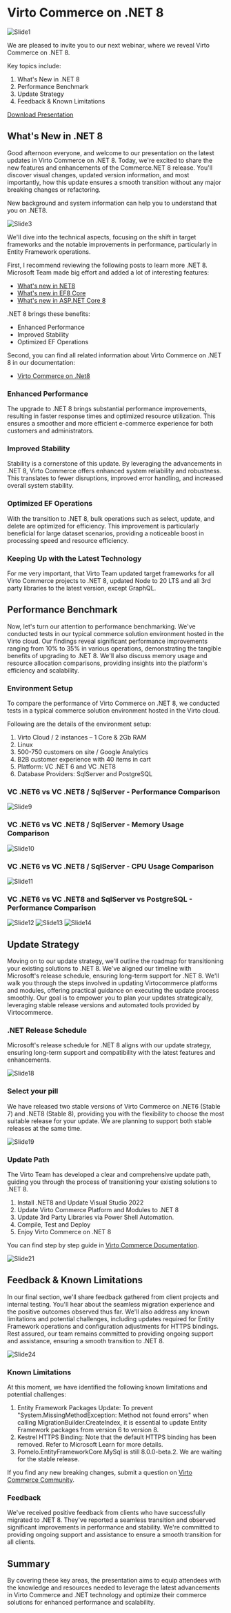 # Virto Commerce on .NET 8

![Slide1](https://github.com/VirtoCommerce/webinars/assets/7639413/137cd307-2fa9-4e58-84f8-b40a72e78723)

We are pleased to invite you to our next webinar, where we reveal Virto Commerce on .NET 8.

Key topics include: 
1. What's New in .NET 8
1. Performance Benchmark
1. Update Strategy
1. Feedback & Known Limitations

[Download Presentation](VC-Webinar-2024-02.pdf)

## What's New in .NET 8
Good afternoon everyone, and welcome to our presentation on the latest updates in Virto Commerce on .NET 8. Today, we're excited to share the
new features and enhancements of the Commerce.NET 8 release. You'll discover visual changes, updated version information, and most importantly, 
how this update ensures a smooth transition without any major breaking changes or refactoring. 

New background and system information can help you to understand that you on .NET8.

![Slide3](https://github.com/VirtoCommerce/webinars/assets/7639413/5987f27e-0c15-434e-bdcb-755b26d9249b)

We'll dive into the technical aspects, focusing on the shift in target frameworks and the notable improvements in performance, particularly 
in Entity Framework operations.

First, I recommend reviewing the following posts to learn more .NET 8. Microsoft Team made big effort and added a lot of interesting features: 
* [What's new in NET8](https://learn.microsoft.com/en-us/dotnet/core/whats-new/dotnet-8)
* [What's new in EF8 Core](https://learn.microsoft.com/en-us/ef/core/what-is-new/ef-core-8.0/whatsnew)
* [What's new in ASP.NET Core 8](https://learn.microsoft.com/en-us/aspnet/core/release-notes/aspnetcore-8.0?view=aspnetcore-8.0)

.NET 8 brings these benefits:
* Enhanced Performance
* Improved Stability
* Optimized EF Operations

Second, you can find all related information about Virto Commerce on .NET 8 in our documentation:
* [Virto Commerce on .Net8](https://docs.virtocommerce.org/platform/developer-guide/Tutorials-and-How-tos/How-tos/upgrading-to-net8/?h=net8)

### Enhanced Performance
The upgrade to .NET 8 brings substantial performance improvements, resulting in faster response times and optimized resource utilization. This ensures a smoother and more efficient e-commerce experience for both customers and administrators.

### Improved Stability
Stability is a cornerstone of this update. By leveraging the advancements in .NET 8, Virto Commerce offers enhanced system reliability and robustness. This translates to fewer disruptions, improved error handling, and increased overall system stability.

### Optimized EF Operations
With the transition to .NET 8, bulk operations such as select, update, and delete are optimized for efficiency. This improvement is particularly beneficial for large dataset scenarios, providing a noticeable boost in processing speed and resource efficiency.

### Keeping Up with the Latest Technology
For me very important, that Virto Team updated target frameworks for all Virto Commerce projects to .NET 8, updated Node to 20 LTS and all 3rd party libraries to the latest version, except GraphQL.


## Performance Benchmark
Now, let's turn our attention to performance benchmarking. We've conducted tests in our typical commerce solution environment hosted in the Virto cloud. 
Our findings reveal significant performance improvements ranging from 10% to 35% in various operations, demonstrating the tangible benefits 
of upgrading to .NET 8. We'll also discuss memory usage and resource allocation comparisons, providing insights into 
the platform's efficiency and scalability.

### Environment Setup

To compare the performance of Virto Commerce on .NET 8, we conducted tests in a typical commerce solution environment hosted in the Virto cloud.

Following are the details of the environment setup:
1. Virto Cloud / 2 instances – 1 Core & 2Gb RAM
1. Linux
1. 500-750 customers on site / Google Analytics 
1. B2B customer experience with 40 items in cart
1. Platform: VC .NET 6 and VC .NET8
1. Database Providers: SqlServer and PostgreSQL


### VC .NET6 vs VC .NET8 / SqlServer - Performance Comparison
![Slide9](https://github.com/VirtoCommerce/webinars/assets/7639413/e75bcac1-a189-48fc-9242-204480596d4a)

### VC .NET6 vs VC .NET8 / SqlServer - Memory Usage Comparison
![Slide10](https://github.com/VirtoCommerce/webinars/assets/7639413/a9bfc621-b2de-48e1-aead-935c95afad95)

### VC .NET6 vs VC .NET8 / SqlServer - CPU Usage Comparison
![Slide11](https://github.com/VirtoCommerce/webinars/assets/7639413/202bc18a-a2bd-4076-82b6-03d298cdf5b1)

### VC .NET6 vs VC .NET8 and SqlServer vs PostgreSQL - Performance Comparison
![Slide12](https://github.com/VirtoCommerce/webinars/assets/7639413/b913e69b-7997-48c9-b62e-776f5c6ec50a)
![Slide13](https://github.com/VirtoCommerce/webinars/assets/7639413/f5ce6449-ec76-4d82-80a7-98a9f553db7a)
![Slide14](https://github.com/VirtoCommerce/webinars/assets/7639413/290a6443-47c5-4fca-bc44-643dc2fec261)

## Update Strategy
Moving on to our update strategy, we'll outline the roadmap for transitioning your existing solutions to .NET 8. 
We've aligned our timeline with Microsoft's release schedule, ensuring long-term support for .NET 8. 
We'll walk you through the steps involved in updating Virtocommerce platforms and modules, offering practical 
guidance on executing the update process smoothly. Our goal is to empower you to plan your updates strategically, 
leveraging stable release versions and automated tools provided by Virtocommerce.

### .NET Release Schedule
Microsoft's release schedule for .NET 8 aligns with our update strategy, ensuring long-term support and compatibility with the latest features and enhancements.

![Slide18](https://github.com/VirtoCommerce/webinars/assets/7639413/34245461-cafe-493c-9b06-f7c23641ecd3)

### Select your pill
We have released two stable versions of Virto Commerce on .NET6 (Stable 7) and .NET8 (Stable 8), providing you with the flexibility to choose the most suitable release for your update. We are planning to support both stable releases at the same time.

![Slide19](https://github.com/VirtoCommerce/webinars/assets/7639413/103d5bb5-50dd-4384-b75f-e5379a296409)

### Update Path
The Virto Team has developed a clear and comprehensive update path, guiding you through the process of transitioning your existing solutions to .NET 8.

1. Install .NET8 and Update Visual Studio 2022
1. Update Virto Commerce Platform and Modules to .NET 8	
1. Update 3rd Party Libraries via Power Shell Automation.
1. Compile, Test and Deploy
1. Enjoy Virto Commerce on .NET 8

You can find step by step guide in [Virto Commerce Documentation](https://docs.virtocommerce.org/platform/developer-guide/Tutorials-and-How-tos/How-tos/upgrading-to-net8/?h=net8).

![Slide21](https://github.com/VirtoCommerce/webinars/assets/7639413/d6735418-0798-4c6c-9382-85139c5d443d)

## Feedback & Known Limitations
In our final section, we'll share feedback gathered from client projects and internal testing. You'll hear about the seamless migration 
experience and the positive outcomes observed thus far. We'll also address any known limitations and potential challenges, 
including updates required for Entity Framework operations and configuration adjustments for HTTPS bindings. 
Rest assured, our team remains committed to providing ongoing support and assistance, ensuring a smooth transition to .NET 8.

![Slide24](https://github.com/VirtoCommerce/webinars/assets/7639413/0571f05a-09b1-4829-bb23-e416ba9688c0)

### Known Limitations
At this moment, we have identified the following known limitations and potential challenges:
1. Entity Framework Packages Update: To prevent "System.MissingMethodException: Method not found errors" when calling MigrationBuilder.CreateIndex, it is essential to update Entity Framework packages from version 6 to version 8.
1. Kestrel HTTPS Binding: Note that the default HTTPS binding has been removed. Refer to Microsoft Learn for more details.		
1. Pomelo.EntityFrameworkCore.MySql is still 8.0.0-beta.2. We are waiting for the stable release.

If you find any new breaking changes, submit a question on [Virto Commerce Community](https://www.virtocommerce.org/).

### Feedback
We've received positive feedback from clients who have successfully migrated to .NET 8. They've reported a seamless transition and 
observed significant improvements in performance and stability. We're committed to providing ongoing support and assistance to ensure 
a smooth transition for all clients.

## Summary
By covering these key areas, the presentation aims to equip attendees with the knowledge and resources needed to leverage the 
latest advancements in Virto Commerce and .NET technology and optimize their commerce solutions for enhanced performance and scalability.
